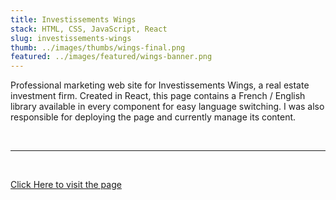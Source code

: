 ```yaml
---
title: Investissements Wings
stack: HTML, CSS, JavaScript, React
slug: investissements-wings
thumb: ../images/thumbs/wings-final.png
featured: ../images/featured/wings-banner.png
---
```


Professional marketing web site for Investissements Wings, a real estate investment firm. Created in React, this page contains a French / English library available in every component for easy language switching. I was also responsible for deploying the page and currently manage its content.

<br />

---

<br />

[Click Here to visit the page](http://www.investissements-wings.com)
